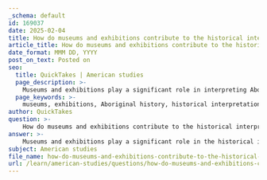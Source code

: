 ```yaml
---
_schema: default
id: 169037
date: 2025-02-04
title: How do museums and exhibitions contribute to the historical interpretation of Aboriginal history?
article_title: How do museums and exhibitions contribute to the historical interpretation of Aboriginal history?
date_format: MMM DD, YYYY
post_on_text: Posted on
seo:
  title: QuickTakes | American studies
  page_description: >-
    Museums and exhibitions play a significant role in interpreting Aboriginal history by curating artifacts, constructing narratives, promoting decolonization, designing educational programs, and fostering public engagement with Indigenous perspectives.
  page_keywords: >-
    museums, exhibitions, Aboriginal history, historical interpretation, artifact selection, narrative construction, decolonization, public engagement, education, Indigenous perspectives, colonial impact, reconciliation, contested spaces
author: QuickTakes
question: >-
    How do museums and exhibitions contribute to the historical interpretation of Aboriginal history?
answer: >-
    Museums and exhibitions play a significant role in the historical interpretation of Aboriginal history by shaping narratives, providing educational resources, and fostering dialogue about Indigenous experiences and perspectives. Here are several ways in which they contribute to this interpretation:\n\n1. **Artifact Selection**: Museums curate collections that include artifacts significant to Aboriginal cultures and histories. The selection of these items is crucial as it shapes the narrative presented to the public. By highlighting specific artifacts that represent Aboriginal experiences, museums can challenge dominant historical narratives that often overlook or misrepresent Indigenous perspectives.\n\n2. **Narrative Construction**: Museums actively construct historical narratives through the way they present information. This involves framing the context of the artifacts and the stories they tell. For instance, exhibitions may focus on the impact of colonization on Aboriginal communities, thereby providing a platform for Indigenous voices and experiences that have historically been marginalized. This shift towards inclusive narratives reflects a growing recognition of the importance of Aboriginal perspectives in understanding Australian history.\n\n3. **Decolonization Efforts**: In response to the historical dominance of Western perspectives in museum practices, there is a movement towards the decolonization of museums. This involves re-evaluating historical narratives and ensuring that Indigenous voices are included in the curation process. Collaborative efforts between museums and Aboriginal communities aim to create exhibitions that accurately reflect Indigenous histories and cultural identities, thereby fostering a more nuanced understanding of the past.\n\n4. **Exhibition Design**: The design of exhibitions significantly influences how history is perceived by visitors. The arrangement of artifacts, the language used in descriptions, and the overall aesthetic can reinforce specific narratives. For example, exhibitions that thoughtfully integrate Aboriginal art and oral histories can provide a richer, more culturally embedded understanding of Aboriginal experiences, allowing visitors to engage with the material in a meaningful way.\n\n5. **Public Engagement and Education**: Museums serve as educational institutions that can promote awareness and understanding of Aboriginal histories. Through workshops, guided tours, and educational programs, museums can facilitate discussions about the complexities of colonial history, the Stolen Generations, and ongoing reconciliation efforts. This engagement is vital for fostering respect and understanding of Aboriginal cultures and histories among broader audiences.\n\n6. **Contested Spaces**: Museums often occupy contested spaces where different historical narratives intersect. By acknowledging and addressing these conflicts, museums can provide a platform for dialogue about historical injustices and the ongoing impact of colonization on Aboriginal communities. This approach not only enriches the historical interpretation but also contributes to reconciliation efforts by recognizing the need for healing and understanding.\n\nIn summary, museums and exhibitions are instrumental in shaping the historical interpretation of Aboriginal history by selecting artifacts, constructing narratives, engaging in decolonization efforts, designing impactful exhibitions, and promoting public education. These practices help to ensure that Aboriginal perspectives are acknowledged and respected, contributing to a more comprehensive understanding of Australia's complex history.
subject: American studies
file_name: how-do-museums-and-exhibitions-contribute-to-the-historical-interpretation-of-aboriginal-history.md
url: /learn/american-studies/questions/how-do-museums-and-exhibitions-contribute-to-the-historical-interpretation-of-aboriginal-history
---
```


&nbsp;